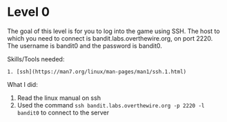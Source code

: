 # Level 0
The goal of this level is for you to log into the game using SSH. The host to which you need to connect is bandit.labs.overthewire.org, on port 2220. The username is bandit0 and the password is bandit0.

Skills/Tools needed:
```
1. [ssh](https://man7.org/linux/man-pages/man1/ssh.1.html)
```

What I did:
1. Read the linux manual on ssh
2. Used the command `ssh bandit.labs.overthewire.org -p 2220 -l bandit0` to connect to the server